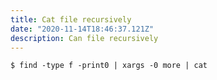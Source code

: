 ```yaml
---
title: Cat file recursively
date: "2020-11-14T18:46:37.121Z"
description: Can file recursively
---
```


```
$ find -type f -print0 | xargs -0 more | cat
```
